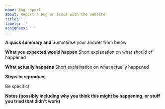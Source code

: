 ```yaml
---
name: Bug report
about: Report a bug or issue with the website
title: ''
labels: ''
assignees: ''
---
```


**A quick summary and**
Summarise your answer from below

**What you expected would happen**
Short explanation on what should of happened

**What actually happens**
Short explaination on what actually happened

**Steps to reproduce**
>
 Be specific!

**Notes (possibly including why you think this might be happening, or stuff you tried that didn't work)**